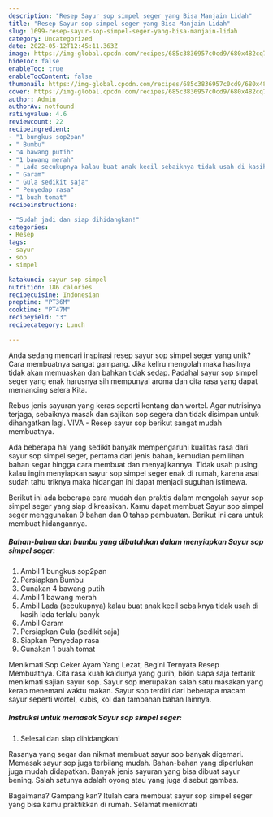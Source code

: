 ```yaml
---
description: "Resep Sayur sop simpel seger yang Bisa Manjain Lidah"
title: "Resep Sayur sop simpel seger yang Bisa Manjain Lidah"
slug: 1699-resep-sayur-sop-simpel-seger-yang-bisa-manjain-lidah
category: Uncategorized
date: 2022-05-12T12:45:11.363Z
image: https://img-global.cpcdn.com/recipes/685c3836957c0cd9/680x482cq70/sayur-sop-simpel-seger-foto-resep-utama.jpg
hideToc: false
enableToc: true
enableTocContent: false
thumbnail: https://img-global.cpcdn.com/recipes/685c3836957c0cd9/680x482cq70/sayur-sop-simpel-seger-foto-resep-utama.jpg
cover: https://img-global.cpcdn.com/recipes/685c3836957c0cd9/680x482cq70/sayur-sop-simpel-seger-foto-resep-utama.jpg
author: Admin
authorAv: notfound
ratingvalue: 4.6
reviewcount: 22
recipeingredient:
- "1 bungkus sop2pan"
- " Bumbu"
- "4 bawang putih"
- "1 bawang merah"
- " Lada secukupnya kalau buat anak kecil sebaiknya tidak usah di kasih lada terlalu banyk"
- " Garam"
- " Gula sedikit saja"
- " Penyedap rasa"
- "1 buah tomat"
recipeinstructions:

- "Sudah jadi dan siap dihidangkan!"
categories:
- Resep
tags:
- sayur
- sop
- simpel

katakunci: sayur sop simpel 
nutrition: 186 calories
recipecuisine: Indonesian
preptime: "PT36M"
cooktime: "PT47M"
recipeyield: "3"
recipecategory: Lunch

---
```





Anda sedang mencari inspirasi resep sayur sop simpel seger yang unik? Cara membuatnya sangat gampang. Jika keliru mengolah maka hasilnya tidak akan memuaskan dan bahkan tidak sedap. Padahal sayur sop simpel seger yang enak harusnya sih mempunyai aroma dan cita rasa yang dapat memancing selera Kita.





Rebus jenis sayuran yang keras seperti kentang dan wortel. Agar nutrisinya terjaga, sebaiknya masak dan sajikan sop segera dan tidak disimpan untuk dihangatkan lagi. VIVA - Resep sayur sop berikut sangat mudah membuatnya.

Ada beberapa hal yang sedikit banyak mempengaruhi kualitas rasa dari sayur sop simpel seger, pertama dari jenis bahan, kemudian pemilihan bahan segar hingga cara membuat dan menyajikannya. Tidak usah pusing kalau ingin menyiapkan sayur sop simpel seger enak di rumah, karena asal sudah tahu triknya maka hidangan ini dapat menjadi suguhan istimewa.






Berikut ini ada beberapa cara mudah dan praktis dalam mengolah sayur sop simpel seger yang siap dikreasikan. Kamu dapat membuat Sayur sop simpel seger menggunakan 9 bahan dan 0 tahap pembuatan. Berikut ini cara untuk membuat hidangannya.

<!--inarticleads1-->

##### Bahan-bahan dan bumbu yang dibutuhkan dalam menyiapkan Sayur sop simpel seger:

1. Ambil 1 bungkus sop2pan
1. Persiapkan  Bumbu
1. Gunakan 4 bawang putih
1. Ambil 1 bawang merah
1. Ambil  Lada (secukupnya) kalau buat anak kecil sebaiknya tidak usah di kasih lada terlalu banyk
1. Ambil  Garam
1. Persiapkan  Gula (sedikit saja)
1. Siapkan  Penyedap rasa
1. Gunakan 1 buah tomat


Menikmati Sop Ceker Ayam Yang Lezat, Begini Ternyata Resep Membuatnya. Cita rasa kuah kaldunya yang gurih, bikin siapa saja tertarik menikmati sajian sayur sop. Sayur sop merupakan salah satu masakan yang kerap menemani waktu makan. Sayur sop terdiri dari beberapa macam sayur seperti wortel, kubis, kol dan tambahan bahan lainnya. 

<!--inarticleads2-->

##### Instruksi untuk memasak Sayur sop simpel seger:


1. Selesai dan siap dihidangkan!

Rasanya yang segar dan nikmat membuat sayur sop banyak digemari. Memasak sayur sop juga terbilang mudah. Bahan-bahan yang diperlukan juga mudah didapatkan. Banyak jenis sayuran yang bisa dibuat sayur bening. Salah satunya adalah oyong atau yang juga disebut gambas. 

Bagaimana? Gampang kan? Itulah cara membuat sayur sop simpel seger yang bisa kamu praktikkan di rumah. Selamat menikmati
